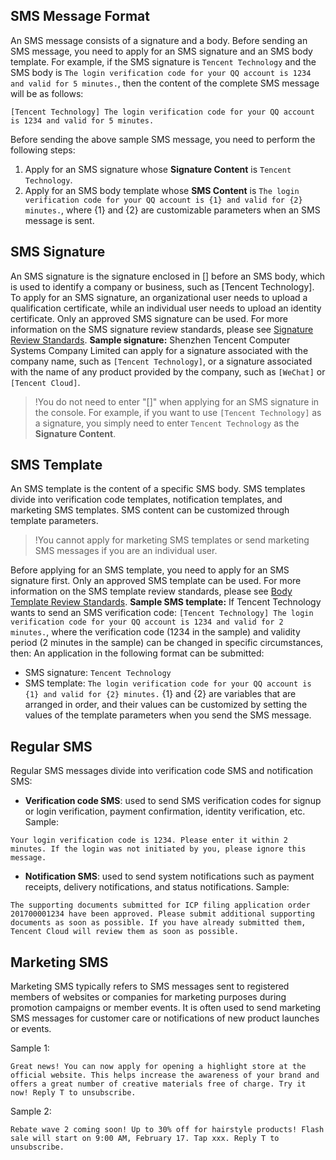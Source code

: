 ## SMS Message Format
An SMS message consists of a signature and a body. Before sending an SMS message, you need to apply for an SMS signature and an SMS body template.
For example, if the SMS signature is `Tencent Technology` and the SMS body is `The login verification code for your QQ account is 1234 and valid for 5 minutes.`, then the content of the complete SMS message will be as follows:
```
[Tencent Technology] The login verification code for your QQ account is 1234 and valid for 5 minutes.
```
Before sending the above sample SMS message, you need to perform the following steps:
1. Apply for an SMS signature whose **Signature Content** is `Tencent Technology`.
2. Apply for an SMS body template whose **SMS Content** is `The login verification code for your QQ account is {1} and valid for {2} minutes.`, where {1} and {2} are customizable parameters when an SMS message is sent.

## SMS Signature
An SMS signature is the signature enclosed in [] before an SMS body, which is used to identify a company or business, such as [Tencent Technology]. To apply for an SMS signature, an organizational user needs to upload a qualification certificate, while an individual user needs to upload an identity certificate. Only an approved SMS signature can be used. For more information on the SMS signature review standards, please see [Signature Review Standards](https://intl.cloud.tencent.com/document/product/382/40658).
**Sample signature:**
Shenzhen Tencent Computer Systems Company Limited can apply for a signature associated with the company name, such as `[Tencent Technology]`, or a signature associated with the name of any product provided by the company, such as `[WeChat]` or `[Tencent Cloud]`.

>!You do not need to enter "[]" when applying for an SMS signature in the console. For example, if you want to use `[Tencent Technology]` as a signature, you simply need to enter `Tencent Technology` as the **Signature Content**.

## SMS Template
An SMS template is the content of a specific SMS body. SMS templates divide into verification code templates, notification templates, and marketing SMS templates. SMS content can be customized through template parameters.
>!You cannot apply for marketing SMS templates or send marketing SMS messages if you are an individual user.

Before applying for an SMS template, you need to apply for an SMS signature first. Only an approved SMS template can be used. For more information on the SMS template review standards, please see [Body Template Review Standards](https://intl.cloud.tencent.com/document/product/382/40659).
**Sample SMS template:**
If Tencent Technology wants to send an SMS verification code: `[Tencent Technology] The login verification code for your QQ account is 1234 and valid for 2 minutes.`, where the verification code (1234 in the sample) and validity period (2 minutes in the sample) can be changed in specific circumstances, then:
An application in the following format can be submitted:
- SMS signature: `Tencent Technology`
- SMS template: `The login verification code for your QQ account is {1} and valid for {2} minutes.`
 {1} and {2} are variables that are arranged in order, and their values can be customized by setting the values of the template parameters when you send the SMS message.

## Regular SMS
Regular SMS messages divide into verification code SMS and notification SMS:
- **Verification code SMS**: used to send SMS verification codes for signup or login verification, payment confirmation, identity verification, etc.
 Sample:
 ```
Your login verification code is 1234. Please enter it within 2 minutes. If the login was not initiated by you, please ignore this message.
 ```
- **Notification SMS**: used to send system notifications such as payment receipts, delivery notifications, and status notifications.
 Sample:
 ```
The supporting documents submitted for ICP filing application order 201700001234 have been approved. Please submit additional supporting documents as soon as possible. If you have already submitted them, Tencent Cloud will review them as soon as possible.
 ```

## Marketing SMS
Marketing SMS typically refers to SMS messages sent to registered members of websites or companies for marketing purposes during promotion campaigns or member events. It is often used to send marketing SMS messages for customer care or notifications of new product launches or events.

Sample 1:
```
Great news! You can now apply for opening a highlight store at the official website. This helps increase the awareness of your brand and offers a great number of creative materials free of charge. Try it now! Reply T to unsubscribe.
```
Sample 2:
```
Rebate wave 2 coming soon! Up to 30% off for hairstyle products! Flash sale will start on 9:00 AM, February 17. Tap xxx. Reply T to unsubscribe.
```
